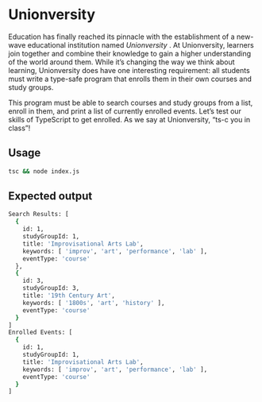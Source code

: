 # Unionversity

Education has finally reached its pinnacle with the establishment of a new-wave educational institution named  *Unionversity* . At Unionversity, learners join together and combine their knowledge to gain a higher understanding of the world around them. While it’s changing the way we think about learning, Unionversity does have one interesting requirement: all students must write a type-safe program that enrolls them in their own courses and study groups.

This program must be able to search courses and study groups from a list, enroll in them, and print a list of currently enrolled events. Let’s test our skills of TypeScript to get enrolled. As we say at Unionversity, “ts-c you in class”!

## Usage

```sh
tsc && node index.js
```

## Expected output

```sh
Search Results: [
  {
    id: 1,
    studyGroupId: 1,
    title: 'Improvisational Arts Lab',
    keywords: [ 'improv', 'art', 'performance', 'lab' ],
    eventType: 'course'
  },
  {
    id: 3,
    studyGroupId: 3,
    title: '19th Century Art',
    keywords: [ '1800s', 'art', 'history' ],
    eventType: 'course'
  }
]
Enrolled Events: [
  {
    id: 1,
    studyGroupId: 1,
    title: 'Improvisational Arts Lab',
    keywords: [ 'improv', 'art', 'performance', 'lab' ],
    eventType: 'course'
  }
]
```
